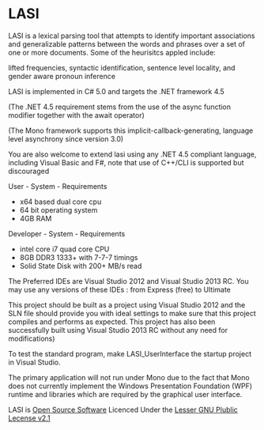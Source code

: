 LASI
====

LASI is a lexical parsing tool that attempts to identify important associations and generalizable patterns between the words and phrases over a set of one or more documents.
Some of the heurisitcs appled include: 

lifted frequencies, syntactic identification, sentence level locality, and gender aware pronoun inference

LASI is implemented in C# 5.0 and targets the .NET framework 4.5

(The .NET 4.5 requirement stems from the use of the async function modifier together with the await operator)

(The Mono framework supports this implicit-callback-generating, language level asynchrony since version 3.0)

You are also welcome to extend lasi using any .NET 4.5 compliant language, including Visual Basic and F#, note that use of C++/CLI is supported but discouraged

User - System - Requirements
- x64 based dual core cpu
- 64 bit operating system
- 4GB RAM

Developer - System - Requirements
- intel core i7 quad core CPU
- 8GB DDR3 1333+ with 7-7-7 timings
- Solid State Disk with 200+ MB/s read

The Preferred IDEs are Visual Studio 2012 and Visual Studio 2013 RC.
You may use any versions of these IDEs : from Express (free) to Ultimate


This project should be built as a project using Visual Studio 2012 and the SLN file should provide you with 
ideal settings to make sure that this project compiles and performs as expected. 
This project has also been successfully built using Visual Studio 2013 RC without any need for modifications) 

To test the standard program, make LASI_UserInterface the startup project in Visual Studio. 

The primary application will not run under Mono due to the fact that Mono does not currently implement the Windows Presentation Foundation (WPF) runtime and libraries which are required by the graphical user interface.

LASI is [Open Source Software](http://opensource.org/) Licenced Under the [Lesser GNU Plublic Lecense v2.1](http://opensource.org/licenses/LGPL-2.1)
